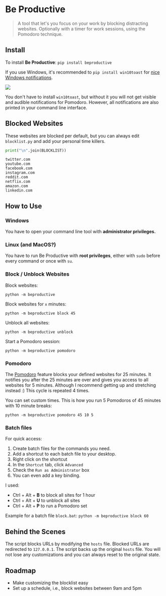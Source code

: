 # Be Productive
> A tool that let's you focus on your work by blocking distracting websites. Optionally with a timer for work sessions, using the Pomodoro technique.


## Install

To install **Be Productive**:
```pip install beproductive```

If you use Windows, it's recommended to `pip install win10toast` for [nice Windows notifications](https://github.com/jithurjacob/Windows-10-Toast-Notifications). 

![](pomodoro-notification.png)

You don't have to install `win10toast`, but without it you will not get visible and audible notifications for Pomodoro. However, all notifications are also printed in your command line interface.

## Blocked Websites

These websites are blocked per default, but you can always edit `blocklist.py` and add your personal time killers.

```python
print("\n".join(BLOCKLIST))
```

    twitter.com
    youtube.com
    facebook.com
    instagram.com
    reddit.com
    netflix.com
    amazon.com
    linkedin.com


## How to Use

### Windows
You have to open your command line tool with **administrator privileges.**

### Linux (and MacOS?)
You have to run Be Productive with **root privileges**, either with `sudo` before every command or once with `su`.

### Block / Unblock Websites
Block websites:
```
python -m beproductive
```
Block websites for `x` minutes:
```
python -m beproductive block 45
```
Unblock all websites:
```
python -m beproductive unblock
```

Start a Pomodoro session:
```
python -m beproductive pomodoro
```

### Pomodoro
The [Pomodoro](https://en.wikipedia.org/wiki/Pomodoro_Technique) feature blocks your defined websites for 25 minutes. It notifies you after the 25 minutes are over and gives you access to all websites for 5 minutes. Although I recommend getting up and stretching instead :) This cycle is repeated 4 times.

You can set custom times. This is how you run 5 Pomodoros of 45 minutes with 10 minute breaks:
```
python -m beproductive pomodoro 45 10 5
```

### Batch files
For quick access:
1. Create batch files for the commands you need.
2. Add a shortcut to each batch file to your desktop.
3. Right click on the shortcut
4. In the `Shortcut` tab, click `Advanced`
5. Check the `Run as Administrator` box
6. You can even add a key binding.

I used:
- Ctrl + Alt + **B** to block all sites for 1 hour
- Ctrl + Alt + **U** to unblock all sites
- Ctrl + Alt + **P** to run a Pomodoro set

Example for a batch file `block.bat`:
```python -m beproductive block 60```

## Behind the Scenes
The script blocks URLs by modifying the `hosts` file. Blocked URLs are redirected to `127.0.0.1`. The script backs up the original `hosts` file. You will not lose any customizations and you can always reset to the original state.

## Roadmap
- Make customizing the blocklist easy
- Set up a schedule, i.e., block websites between 9am and 5pm
